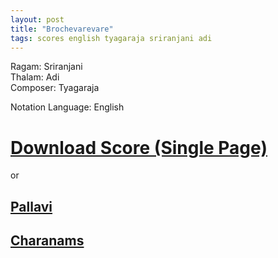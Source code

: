 ```yaml
---
layout: post
title: "Brochevarevare"
tags: scores english tyagaraja sriranjani adi
---
```


Ragam: Sriranjani  
Thalam: Adi  
Composer: Tyagaraja  

Notation Language: English  

# [Download Score (Single Page)][single-page]

or

## [Pallavi][pallavi]

## [Charanams][charanams]



[single-page]: https://github.com/ananthp/carnatic_scores/blob/master/brochevarevare-a4-singlepage.pdf?raw=true
[pallavi]: https://github.com/ananthp/carnatic_scores/blob/master/brochevarevare-01_pallavi.pdf?raw=true
[charanams]: https://github.com/ananthp/carnatic_scores/blob/master/brochevarevare-02_charanams.pdf?raw=true
